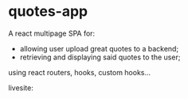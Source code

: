 # quotes-app

A react multipage SPA for:
- allowing user upload great quotes to a backend;
- retrieving and displaying said quotes to the user;

using react routers, hooks, custom hooks...

livesite:
